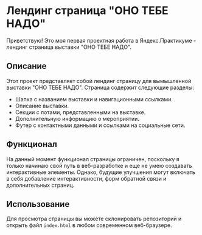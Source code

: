 # Лендинг страница "ОНО ТЕБЕ НАДО"

Приветствую! Это моя первая проектная работа в Яндекс.Практикуме - лендинг страница выставки "ОНО ТЕБЕ НАДО".

## Описание

Этот проект представляет собой лендинг страницу для вымышленной выставки "ОНО ТЕБЕ НАДО". Страница содержит следующие разделы:

- Шапка с названием выставки и навигационными ссылками.
- Описание выставки.
- Секции с лотами, представленными на выставке.
- Дополнительную информацию о мероприятии.
- Футер с контактными данными и ссылками на социальные сети.

## Функционал

На данный момент функционал страницы ограничен, поскольку я только начинаю свой путь в веб-разработке и еще не умею создавать интерактивные элементы. Однако, будущие улучшения могут включать в себя добавление интерактивности, форм обратной связи и дополнительных страниц.

## Использование

Для просмотра страницы вы можете склонировать репозиторий и открыть файл `index.html` в любом современном веб-браузере.

